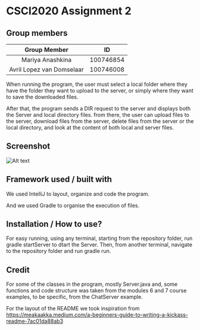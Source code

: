 # CSCI2020 Assignment 2

## Group members

| Group Member               | ID         |
|:--------------------------:|:----------:|
| Mariya Anashkina           | 100746854  |
| Avril Lopez van Domselaar  | 100746008  |

When running the program, the user must select a local folder where they
have the folder they want to upload to the server, or simply where they
want to save the downloaded files.

After that, the program sends a DIR request to the server and displays
both the Server and local directory files. from there, the user can
upload files to the server, download files from the server, delete files from the server or the local directory, and look at the content of both
local and server files.


## Screenshot

![Alt text]( "Screenshot")

## Framework used / built with

We used IntelliJ to layout, organize and code the program.

And we used Gradle to organise the execution of files.


## Installation / How to use?

For easy running, using any terminal, starting from the repository folder, run gradle startServer to dtart the Server.
Then, from another terminal, navigate to the repository folder and run gradle run.

## Credit

For some of the classes in the program, mostly Server.java and, some functions and code structure was taken from the modules 6 and 7 course examples, to be specific, from the ChatServer example.

For the layout of the README we took inspiration from https://meakaakka.medium.com/a-beginners-guide-to-writing-a-kickass-readme-7ac01da88ab3

